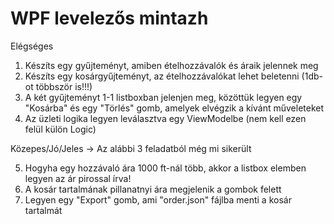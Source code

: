 # WPF levelezős mintazh

Elégséges
1) Készíts egy gyűjteményt, amiben ételhozzávalók és áraik jelennek meg
2) Készíts egy kosárgyűjteményt, az ételhozzávalókat lehet beletenni (1db-ot többször is!!!)
3) A két gyűjteményt 1-1 listboxban jelenjen meg, közöttük legyen egy "Kosárba" és egy "Törlés" gomb, amelyek elvégzik a kívánt műveleteket
4) Az üzleti logika legyen leválasztva egy ViewModelbe (nem kell ezen felül külön Logic)

Közepes/Jó/Jeles -> Az alábbi 3 feladatból még mi sikerült

5) Hogyha egy hozzávaló ára 1000 ft-nál több, akkor a listbox elemben legyen az ár pirossal írva!
6) A kosár tartalmának pillanatnyi ára megjelenik a gombok felett
7) Legyen egy "Export" gomb, ami "order.json" fájlba menti a kosár tartalmát
